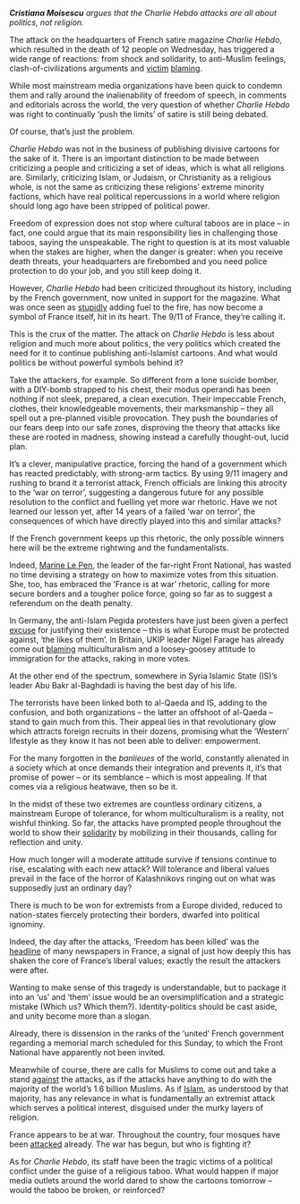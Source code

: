 _**Cristiana Moisescu** argues that the Charlie Hebdo attacks are all about politics, not religion._

The attack on the headquarters of French satire magazine *Charlie Hebdo*, which resulted in the death of 12 people on Wednesday, has triggered a wide range of reactions: from shock and solidarity, to anti-Muslim feelings, clash-of-civilizations arguments and [victim](http://www.lefigaro.fr/medias/2015/01/08/20004-20150108ARTFIG00055-le-financial-times-juge-stupide-la-ligne-editoriale-de-charlie-hebdo-et-se-ravise.php#xtor=AL-155-[facebook]) [blaming](http://www.theguardian.com/world/2015/jan/07/charlie-hebdo-islam-prophet-muhammad?CMP=fb_gu).

While most mainstream media organizations have been quick to condemn them and rally around the inalienability of freedom of speech, in comments and editorials across the world, the very question of whether *Charlie Hebdo* was right to continually ‘push the limits’ of satire is still being debated.

Of course, that’s just the problem.

*Charlie Hebdo* was not in the business of publishing divisive cartoons for the sake of it. There is an important distinction to be made between criticizing a people and criticizing a set of ideas, which is what all religions are. Similarly, criticizing Islam, or Judaism, or Christianity as a religious whole, is not the same as criticizing these religions’ extreme minority factions, which have real political repercussions in a world where religion should long ago have been stripped of political power.

Freedom of expression does not stop where cultural taboos are in place – in fact, one could argue that its main responsibility lies in challenging those taboos, saying the unspeakable. The right to question is at its most valuable when the stakes are higher, when the danger is greater: when you receive death threats, your headquarters are firebombed and you need police protection to do your job, and you still keep doing it.

However, *Charlie Hebdo* had been criticized throughout its history, including by the French government, now united in support for the magazine. What was once seen as [stupidly](http://www.newyorker.com/news/news-desk/the-charlie-hebdo-affair-laughing-at-blasphemy) adding fuel to the fire, has now become a symbol of France itself, hit in its heart. The 9/11 of France, they’re calling it.

This is the crux of the matter. The attack on *Charlie Hebdo* is less about religion and much more about politics, the very politics which created the need for it to continue publishing anti-Islamist cartoons. And what would politics be without powerful symbols behind it?

Take the attackers, for example. So different from a lone suicide bomber, with a DIY-bomb strapped to his chest, their modus operandi has been nothing if not sleek, prepared, a clean execution. Their impeccable French, clothes, their knowledgeable movements, their marksmanship – they all spell out a pre-planned visible provocation. They push the boundaries of our fears deep into our safe zones, disproving the theory that attacks like these are rooted in madness, showing instead a carefully thought-out, lucid plan.

It’s a clever, manipulative practice, forcing the hand of a government which has reacted predictably, with strong-arm tactics. By using 9/11 imagery and rushing to brand it a terrorist attack, French officials are linking this atrocity to the ‘war on terror’, suggesting a dangerous future for any possible resolution to the conflict and fuelling yet more war rhetoric. Have we not learned our lesson yet, after 14 years of a failed ‘war on terror’, the consequences of which have directly played into this and similar attacks?

If the French government keeps up this rhetoric, the only possible winners here will be the extreme rightwing and the fundamentalists.

Indeed, [Marine Le Pen](http://www.lefigaro.fr/politique/le-scan/citations/2015/01/08/25002-20150108ARTFIG00049-marine-le-pen-la-france-doit-etre-en-guerre-contre-le-fondamentalisme.php), the leader of the far-right Front National, has wasted no time devising a strategy on how to maximize votes from this situation. She, too, has embraced the ‘France is at war’ rhetoric, calling for more secure borders and a tougher police force, going so far as to suggest a referendum on the death penalty.

In Germany, the anti-Islam Pegida protesters have just been given a perfect [excuse](http://www.reuters.com/article/2015/01/07/us-france-shooting-germany-islam-idUSKBN0KG1TO20150107) for justifying their existence – this is what Europe must be protected against, ‘the likes of them’. In Britain, UKIP leader Nigel Farage has already come out [blaming](http://www.independent.co.uk/news/people/charlie-hebdo-nick-clegg-dismayed-at-nigel-farage-blaming-gross-policy-of-multiculturalism-9964810.html) multiculturalism and a loosey-goosey attitude to immigration for the attacks, raking in more votes.

At the other end of the spectrum, somewhere in Syria Islamic State (IS)’s leader Abu Bakr al-Baghdadi is having the best day of his life.

The terrorists have been linked both to al-Qaeda and IS, adding to the confusion, and both organizations – the latter an offshoot of al-Qaeda – stand to gain much from this. Their appeal lies in that revolutionary glow which attracts foreign recruits in their dozens, promising what the ‘Western’ lifestyle as they know it has not been able to deliver: empowerment.

For the many forgotten in the *banlieues* of the world, constantly alienated in a society which at once demands their integration and prevents it, it’s that promise of power – or its semblance – which is most appealing. If that comes via a religious heatwave, then so be it.

In the midst of these two extremes are countless ordinary citizens, a mainstream Europe of tolerance, for whom multiculturalism is a reality, not wishful thinking. So far, the attacks have prompted people throughout the world to show their [solidarity](http://www.theguardian.com/world/2015/jan/08/charlie-hebdo-attack-minutes-silence-victims) by mobilizing in their thousands, calling for reflection and unity.

How much longer will a moderate attitude survive if tensions continue to rise, escalating with each new attack? Will tolerance and liberal values prevail in the face of the horror of Kalashnikovs ringing out on what was supposedly just an ordinary day?

There is much to be won for extremists from a Europe divided, reduced to nation-states fiercely protecting their borders, dwarfed into political ignominy.

Indeed, the day after the attacks, ‘Freedom has been killed’ was the [headline](http://www.lemonde.fr/attaque-contre-charlie-hebdo/article/2015/01/08/la-presse-francaise-defend-sa-liberte-en-une_4551203_4550668.html) of many newspapers in France, a signal of just how deeply this has shaken the core of France’s liberal values; exactly the result the attackers were after.

Wanting to make sense of this tragedy is understandable, but to package it into an ‘us’ and ‘them’ issue would be an oversimplification and a strategic mistake (Which us? Which them?). Identity-politics should be cast aside, and unity become more than a slogan.

Already, there is dissension in the ranks of the ‘united’ French government regarding a memorial march scheduled for this Sunday, to which the Front National have apparently not been invited.

Meanwhile of course, there are calls for Muslims to come out and take a stand [against](http://www.liberation.fr/politiques/2015/01/07/les-musulmans-de-france-redoutent-le-retour-de-flamme_1175810) the attacks, as if the attacks have anything to do with the majority of the world’s 1.6 billion Muslims. As if [Islam](http://www.economist.com/blogs/graphicdetail/2015/01/daily-chart-2?fsrc=scn/fb/wl/bl/islamineurope), as understood by that majority, has any relevance in what is fundamentally an extremist attack which serves a political interest, disguised under the murky layers of religion.

France appears to be at war. Throughout the country, four mosques have been [attacked](http://tempsreel.nouvelobs.com/charlie-hebdo/20150108.OBS9522/plusieurs-mosquees-prises-pour-cible.html) already. The war has begun, but who is fighting it?

As for *Charlie Hebdo*, its staff have been the tragic victims of a political conflict under the guise of a religious taboo. What would happen if major media outlets around the world dared to show the cartoons tomorrow – would the taboo be broken, or reinforced?

